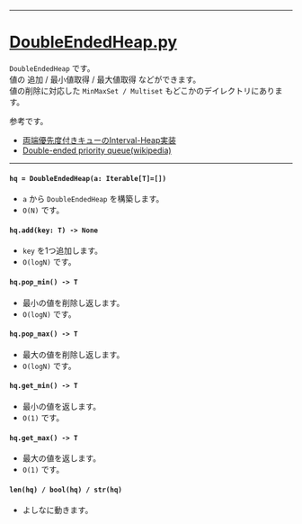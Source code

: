___

# [DoubleEndedHeap.py](https://github.com/titanium-22/Library_py/blob/main/DataStructures/Heap/DoubleEndedHeap.py)

`DoubleEndedHeap` です。  
値の 追加 / 最小値取得 / 最大値取得 などができます。  
値の削除に対応した `MinMaxSet / Multiset` もどこかのデイレクトリにあります。  

参考です。  

- [両端優先度付きキューのInterval-Heap実装](https://natsugiri.hatenablog.com/entry/2016/10/10/035445)
- [Double-ended priority queue(wikipedia)](https://en.wikipedia.org/wiki/Double-ended_priority_queue)

___

#### `hq = DoubleEndedHeap(a: Iterable[T]=[])`
- `a` から `DoubleEndedHeap` を構築します。
- `O(N)` です。

#### `hq.add(key: T) -> None`
- `key` を1つ追加します。
- `O(logN)` です。

#### `hq.pop_min() -> T`
- 最小の値を削除し返します。
- `O(logN)` です。

#### `hq.pop_max() -> T`
- 最大の値を削除し返します。
- `O(logN)` です。

#### `hq.get_min() -> T`
- 最小の値を返します。
- `O(1)` です。

#### `hq.get_max() -> T`
- 最大の値を返します。
- `O(1)` です。

#### `len(hq) / bool(hq) / str(hq)`
- よしなに動きます。

